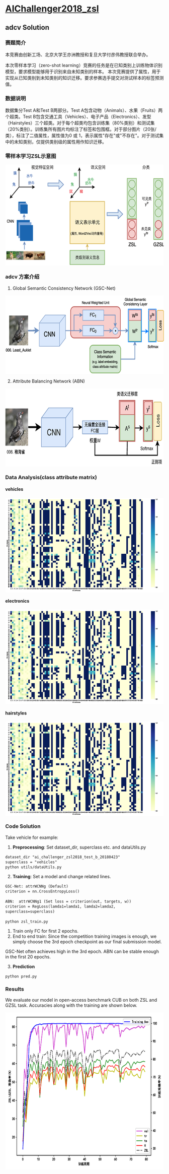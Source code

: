 
#  [AIChallenger2018_zsl](https://challenger.ai/competition/zsl2018)
## adcv Solution

### 赛题简介
本竞赛由创新工场、北京大学王亦洲教授和复旦大学付彦伟教授联合举办。

本次零样本学习（zero-shot learning）竞赛的任务是在已知类别上训练物体识别模型，要求模型能够用于识别来自未知类别的样本。
本次竞赛提供了属性，用于实现从已知类别到未知类别的知识迁移。要求参赛选手提交对测试样本的标签预测值。

### 数据说明
数据集分Test A和Test B两部分。Test A包含动物（Animals）、水果（Fruits）两个超类。Test B包含交通工具（Vehicles）、电子产品（Electronics）、发型（Hairstyles）三个超类。对于每个超类均包含训练集（80%类别）和测试集（20%类别）。训练集所有图片均标注了标签和包围框。对于部分图片（20张/类），标注了二值属性，属性值为0 或 1，表示属性"存在"或"不存在"。对于测试集中的未知类别，仅提供类别级的属性用作知识迁移。

### 零样本学习ZSL示意图
 <img src="data/zsl_demo.png" width = "610" height = "320" alt="zsl_demo" align=center />

### adcv 方案介绍

1. Global Semantic Consistency Network (GSC-Net)
 <img src="data/GSC.png" width = "700" height = "250" alt="GSC" align=center />

2. Attribute Balancing Network (ABN)
 <img src="data/ZSL_abn.png" width = "700" height = "250" alt="GSC" align=center />

### Data Analysis(class attribute matrix)
#### vehicles
 <img src="data/vehicles_attr.png" width = "600" height = "300" alt="GSC" align=center />

#### electronics
 <img src="data/vehicles_attr.png" width = "600" height = "300" alt="GSC" align=center />

#### hairstyles
 <img src="data/vehicles_attr.png" width = "600" height = "300" alt="GSC" align=center />


### Code Solution
Take vehicle for example:
1. **Preprocessing**: Set dataset_dir, superclass etc. and dataUtils.py
```
dataset_dir "ai_challenger_zsl2018_test_b_20180423"
superclass = "vehicles"
python utils/dataUtils.py
```
2. **Training**: Set a model and change related lines.
```
GSC-Net: attrWCNNg (Default)
criterion = nn.CrossEntropyLoss()

ABN:  attrWCNNg1 (Set loss = criterion(out, targets, w))
criterion = RegLoss(lamda1=lamda1, lamda2=lamda2, superclass=superclass)

python zsl_train.py
```
1) Train only FC for first 2 epochs.
2) End to end train: Since the competition training images is enough,
we simply choose the 3rd epoch checkpoint as our final submission model.

GSC-Net often achieves high in the 3rd epoch.
ABN can be stable enough in the first 20 epochs.

3. **Prediction**
```
python pred.py
```


### Results
We evaluate our model in open-access benchmark CUB on both ZSL and GZSL
task. Accuracies along with the training are shown below.

 <img src="data/GZSL_epoch_cub_cn.png" width = "800" height = "500" alt="GSC" align=center />

